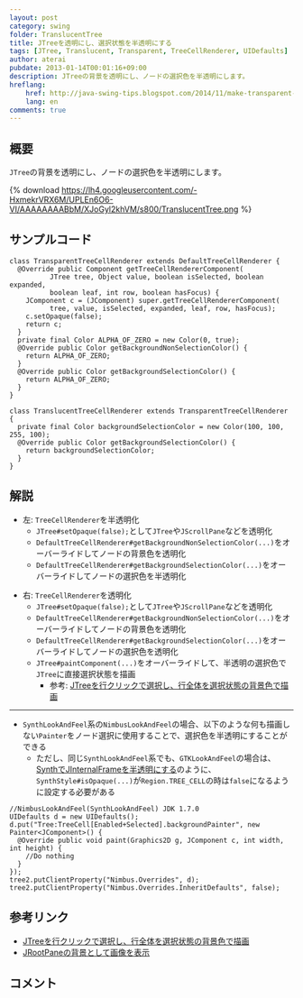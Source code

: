 ```yaml
---
layout: post
category: swing
folder: TranslucentTree
title: JTreeを透明にし、選択状態を半透明にする
tags: [JTree, Translucent, Transparent, TreeCellRenderer, UIDefaults]
author: aterai
pubdate: 2013-01-14T00:01:16+09:00
description: JTreeの背景を透明にし、ノードの選択色を半透明にします。
hreflang:
    href: http://java-swing-tips.blogspot.com/2014/11/make-transparent-jtree-and-translucent.html
    lang: en
comments: true
---
```

## 概要
`JTree`の背景を透明にし、ノードの選択色を半透明にします。

{% download https://lh4.googleusercontent.com/-HxmekrVRX6M/UPLEn6O6-VI/AAAAAAAABbM/XJoGyl2khVM/s800/TranslucentTree.png %}

## サンプルコード
<pre class="prettyprint"><code>class TransparentTreeCellRenderer extends DefaultTreeCellRenderer {
  @Override public Component getTreeCellRendererComponent(
          JTree tree, Object value, boolean isSelected, boolean expanded,
          boolean leaf, int row, boolean hasFocus) {
    JComponent c = (JComponent) super.getTreeCellRendererComponent(
          tree, value, isSelected, expanded, leaf, row, hasFocus);
    c.setOpaque(false);
    return c;
  }
  private final Color ALPHA_OF_ZERO = new Color(0, true);
  @Override public Color getBackgroundNonSelectionColor() {
    return ALPHA_OF_ZERO;
  }
  @Override public Color getBackgroundSelectionColor() {
    return ALPHA_OF_ZERO;
  }
}

class TranslucentTreeCellRenderer extends TransparentTreeCellRenderer {
  private final Color backgroundSelectionColor = new Color(100, 100, 255, 100);
  @Override public Color getBackgroundSelectionColor() {
    return backgroundSelectionColor;
  }
}
</code></pre>

## 解説
- 左: `TreeCellRenderer`を半透明化
    - `JTree#setOpaque(false);`として`JTree`や`JScrollPane`などを透明化
    - `DefaultTreeCellRenderer#getBackgroundNonSelectionColor(...)`をオーバーライドしてノードの背景色を透明化
    - `DefaultTreeCellRenderer#getBackgroundSelectionColor(...)`をオーバーライドしてノードの選択色を半透明化

<!-- dummy comment line for breaking list -->

- 右: `TreeCellRenderer`を透明化
    - `JTree#setOpaque(false);`として`JTree`や`JScrollPane`などを透明化
    - `DefaultTreeCellRenderer#getBackgroundNonSelectionColor(...)`をオーバーライドしてノードの背景色を透明化
    - `DefaultTreeCellRenderer#getBackgroundSelectionColor(...)`をオーバーライドしてノードの選択色を透明化
    - `JTree#paintComponent(...)`をオーバーライドして、半透明の選択色で`JTree`に直接選択状態を描画
        - 参考: [JTreeを行クリックで選択し、行全体を選択状態の背景色で描画](http://ateraimemo.com/Swing/TreeRowSelection.html)

<!-- dummy comment line for breaking list -->

- - - -
- `SynthLookAndFeel`系の`NimbusLookAndFeel`の場合、以下のような何も描画しない`Painter`をノード選択に使用することで、選択色を半透明にすることができる
    - ただし、同じ`SynthLookAndFeel`系でも、`GTKLookAndFeel`の場合は、[SynthでJInternalFrameを半透明にする](http://ateraimemo.com/Swing/TranslucentFrame.html)のように、`SynthStyle#isOpaque(...)`が`Region.TREE_CELL`の時は`false`になるように設定する必要がある

<!-- dummy comment line for breaking list -->

<pre class="prettyprint"><code>//NimbusLookAndFeel(SynthLookAndFeel) JDK 1.7.0
UIDefaults d = new UIDefaults();
d.put("Tree:TreeCell[Enabled+Selected].backgroundPainter", new Painter&lt;JComponent&gt;() {
  @Override public void paint(Graphics2D g, JComponent c, int width, int height) {
    //Do nothing
  }
});
tree2.putClientProperty("Nimbus.Overrides", d);
tree2.putClientProperty("Nimbus.Overrides.InheritDefaults", false);
</code></pre>

## 参考リンク
- [JTreeを行クリックで選択し、行全体を選択状態の背景色で描画](http://ateraimemo.com/Swing/TreeRowSelection.html)
- [JRootPaneの背景として画像を表示](http://ateraimemo.com/Swing/RootPaneBackground.html)

<!-- dummy comment line for breaking list -->

## コメント
